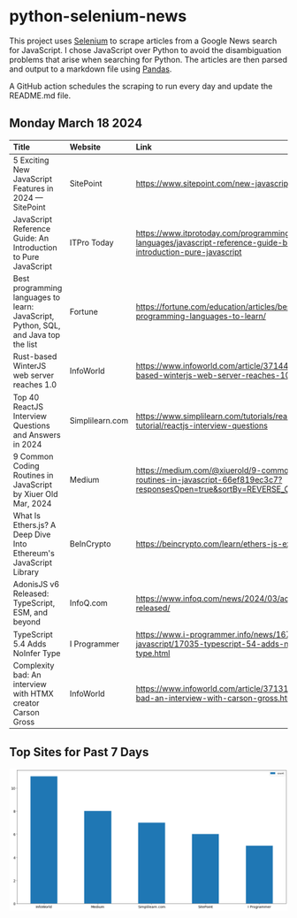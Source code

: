 # python-selenium-news

This project uses [Selenium](https://www.seleniumhq.org/) to scrape articles from a Google News search for JavaScript.
I chose JavaScript over Python to avoid the disambiguation problems that arise when searching for Python.
The articles are then parsed and output to a markdown file using [Pandas](https://pandas.pydata.org/).

A GitHub action schedules the scraping to run every day and update the README.md file.

## Monday March 18 2024


| Title                                                                               | Website         | Link                                                                                                                     |
|:------------------------------------------------------------------------------------|:----------------|:-------------------------------------------------------------------------------------------------------------------------|
| 5 Exciting New JavaScript Features in 2024 — SitePoint                              | SitePoint       | https://www.sitepoint.com/new-javascript-ecmascript/                                                                     |
| JavaScript Reference Guide: An Introduction to Pure JavaScript                      | ITPro Today     | https://www.itprotoday.com/programming-languages/javascript-reference-guide-beginners-introduction-pure-javascript       |
| Best programming languages to learn: JavaScript, Python, SQL, and Java top the list | Fortune         | https://fortune.com/education/articles/best-programming-languages-to-learn/                                              |
| Rust-based WinterJS web server reaches 1.0                                          | InfoWorld       | https://www.infoworld.com/article/3714444/rust-based-winterjs-web-server-reaches-10.html                                 |
| Top 40 ReactJS Interview Questions and Answers in 2024                              | Simplilearn.com | https://www.simplilearn.com/tutorials/reactjs-tutorial/reactjs-interview-questions                                       |
| 9 Common Coding Routines in JavaScript  by Xiuer Old  Mar, 2024                     | Medium          | https://medium.com/@xiuerold/9-common-coding-routines-in-javascript-66ef819ec3c7?responsesOpen=true&sortBy=REVERSE_CHRON |
| What Is Ethers.js? A Deep Dive Into Ethereum's JavaScript Library                   | BeInCrypto      | https://beincrypto.com/learn/ethers-js-explained/                                                                        |
| AdonisJS v6 Released: TypeScript, ESM, and beyond                                   | InfoQ.com       | https://www.infoq.com/news/2024/03/adonisjsv6-released/                                                                  |
| TypeScript 5.4 Adds NoInfer Type                                                    | I Programmer    | https://www.i-programmer.info/news/167-javascript/17035-typescript-54-adds-noinfer-type.html                             |
| Complexity bad: An interview with HTMX creator Carson Gross                         | InfoWorld       | https://www.infoworld.com/article/3713164/complexity-bad-an-interview-with-carson-gross.html                             |
## Top Sites for Past 7 Days

![Graph of Top Sites](https://raw.githubusercontent.com/dan-mba/python-selenium-news/main/last-week.png)
